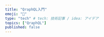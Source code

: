 ```yaml
---
title: "QraphQL入門"
emoji: "🙆"
type: "tech" # tech: 技術記事 / idea: アイデア
topics: ["QraphQL"]
published: false
---
```

